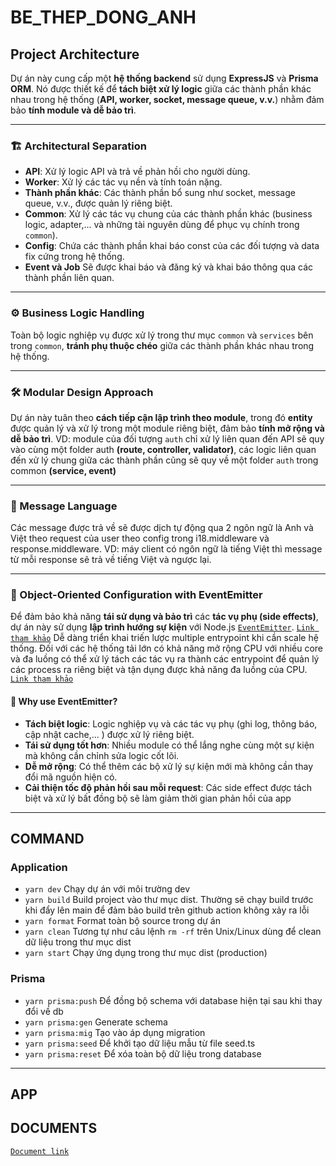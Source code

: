 # BE_THEP_DONG_ANH

## Project Architecture

Dự án này cung cấp một **hệ thống backend** sử dụng **ExpressJS** và **Prisma ORM**. Nó được thiết kế để **tách biệt xử lý logic** giữa các thành phần khác nhau trong hệ thống (**API, worker, socket, message queue, v.v.**) nhằm đảm bảo **tính module và dễ bảo trì**.

---

### 🏗 Architectural Separation

- **API**: Xử lý logic API và trả về phản hồi cho người dùng.
- **Worker**: Xử lý các tác vụ nền và tính toán nặng.
- **Thành phần khác**: Các thành phần bổ sung như socket, message queue, v.v., được quản lý riêng biệt.
- **Common**: Xử lý các tác vụ chung của các thành phần khác (business logic, adapter,... và những tài nguyên dùng để phục vụ chính trong `common`).
- **Config**: Chứa các thành phần khai báo const của các đối tượng và data fix cứng trong hệ thống.
- **Event và Job** Sẽ được khai báo và đăng ký và khai báo thông qua các thành phần liên quan.

---

### ⚙️ Business Logic Handling

Toàn bộ logic nghiệp vụ được xử lý trong thư mục `common` và `services` bên trong `common`, **tránh phụ thuộc chéo** giữa các thành phần khác nhau trong hệ thống.

---

### 🛠 Modular Design Approach

Dự án này tuân theo **cách tiếp cận lập trình theo module**, trong đó **entity** được quản lý và xử lý trong một module riêng biệt, đảm bảo **tính mở rộng và dễ bảo trì**.
VD: module của đối tượng `auth` chỉ xử lý liên quan đến API sẽ quy vào cùng một folder auth **(route, controller, validator)**, các logic liên quan đến xử lý chung giữa các thành phần cũng sẽ quy về một folder `auth` trong common **(service, event)**

---

### 💬 Message Language

Các message được trả về sẽ được dịch tự động qua 2 ngôn ngữ là Anh và Việt theo request của user theo config trong i18.middleware và response.middleware. VD: máy client có ngôn ngữ là tiếng Việt thì message từ mỗi response sẽ trả về tiếng Việt và ngược lại.

---

### 🎯 Object-Oriented Configuration with EventEmitter

Để đảm bảo khả năng **tái sử dụng và bảo trì** các **tác vụ phụ (side effects)**, dự án này sử dụng **lập trình hướng sự kiện** với Node.js
[`EventEmitter`](https://nodejs.org/api/events.html).
[`Link tham khảo`](https://viblo.asia/p/event-driven-programming-va-cau-chuyen-nguoi-dua-thu-1VgZvA8YKAw)
Dễ dàng triển khai triến lược multiple entrypoint khi cần scale hệ thống. Đối với các hệ thống tải lớn có khả năng mở rộng CPU với nhiều core và đa luồng có thể xử lý tách các tác vụ ra thành các entrypoint để quản lý các process ra riêng biệt và tận dụng được khả năng đa luồng của CPU.
[`Link tham khảo`](https://viblo.asia/p/api-nodejs-cua-toi-da-handle-peak-traffic-nhu-the-nao-x7Z4D6mPLnX)

#### 🔹 Why use EventEmitter?

- **Tách biệt logic**: Logic nghiệp vụ và các tác vụ phụ (ghi log, thông báo, cập nhật cache,... ) được xử lý riêng biệt.
- **Tái sử dụng tốt hơn**: Nhiều module có thể lắng nghe cùng một sự kiện mà không cần chỉnh sửa logic cốt lõi.
- **Dễ mở rộng**: Có thể thêm các bộ xử lý sự kiện mới mà không cần thay đổi mã nguồn hiện có.
- **Cải thiện tốc độ phản hồi sau mỗi request**: Các side effect được tách biệt và xử lý bất đồng bộ sẽ làm giảm thời gian phản hồi của app

---

## COMMAND

### Application

- `yarn dev` Chạy dự án với môi trường dev
- `yarn build` Build project vào thư mục dist. Thường sẽ chạy build trước khi đẩy lên main để đảm bảo build trên github action không xảy ra lỗi
- `yarn format` Format toàn bộ source trong dự án
- `yarn clean` Tương tự như câu lệnh `rm -rf` trên Unix/Linux dùng để clean dữ liệu trong thư mục dist
- `yarn start` Chạy ứng dụng trong thư mục dist (production)

### Prisma

- `yarn prisma:push` Để đồng bộ schema với database hiện tại sau khi thay đổi về db
- `yarn prisma:gen` Generate schema
- `yarn prisma:mig` Tạo vào áp dụng migration
- `yarn prisma:seed` Để khởi tạo dữ liệu mẫu từ file seed.ts
- `yarn prisma:reset` Để xóa toàn bộ dữ liệu trong database

---

## APP

## DOCUMENTS

[`Document link`](https://drive.google.com/drive/folders/1YTbmTn_Sus2NhwOx1hN9RDytSQiwCWR8)
